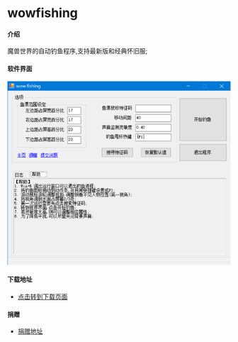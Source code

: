 # wowfishing

#### 介绍
魔兽世界的自动钓鱼程序,支持最新版和经典怀旧服;


#### 软件界面

![截图](screen.png)

#### 下载地址

* [点击转到下载页面](https://gitee.com/milaoshu1020/wowfishing/releases)

#### 捐赠

* [捐赠地址](DONATE.md)